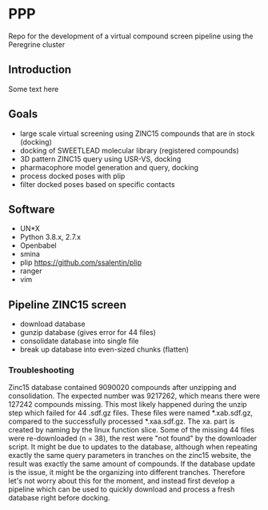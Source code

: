 # PPP
Repo for the development of a virtual compound screen pipeline using the Peregrine cluster

## Introduction
Some text here

## Goals
- large scale virtual screening using ZINC15 compounds that are in stock (docking)
- docking of SWEETLEAD molecular library (registered compounds)
- 3D pattern ZINC15 query using USR-VS, docking
- pharmacophore model generation and query, docking
- process docked poses with plip
- filter docked poses based on specific contacts

## Software

- UN*X
- Python 3.8.x, 2.7.x
- Openbabel
- smina
- plip https://github.com/ssalentin/plip
- ranger
- vim



## Pipeline ZINC15 screen
- download database
- gunzip database (gives error for 44 files)
- consolidate database into single file
- break up database into even-sized chunks (flatten)

### Troubleshooting

Zinc15 database contained 9090020 compounds after unzipping and consolidation. The expected number was 9217262, which means there were 127242 compounds missing. This most likely happened during the unzip step which failed for 44 .sdf.gz files. These files were named *.xab.sdf.gz, compared to the successfully processed *.xaa.sdf.gz. The xa. part is created by naming by the linux function slice. Some of the missing 44 files were re-downloaded (n = 38), the rest were "not found" by the downloader script. It might be due to updates to the database, although when repeating exactly the same query parameters in tranches on the zinc15 website, the result was exactly the same amount of compounds. If the database update is the issue, it might be the organizing into different tranches. Therefore let's not worry about this for the moment, and instead first develop a pipeline which can be used to quickly download and process a fresh database right before docking.
